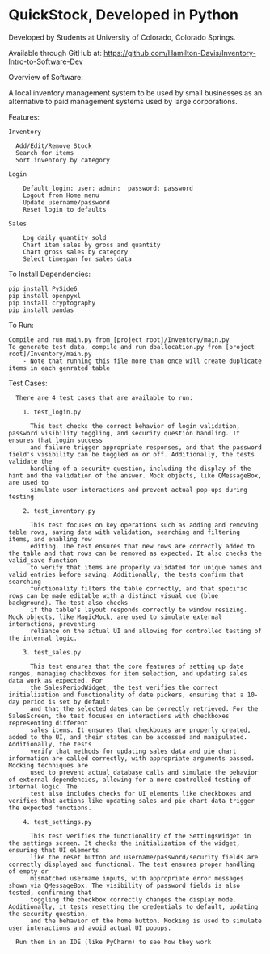 # QuickStock, Developed in Python

Developed by Students at University of Colorado, Colorado Springs.

Available through GitHub at: https://github.com/Hamilton-Davis/Inventory-Intro-to-Software-Dev

Overview of Software: 

  A local inventory management system to be used by small businesses as an alternative to paid management systems used by large corporations. 

  Features:

    Inventory

      Add/Edit/Remove Stock
      Search for items
      Sort inventory by category

    Login

        Default login: user: admin;  password: password
        Logout from Home menu
        Update username/password
        Reset login to defaults

    Sales

        Log daily quantity sold
        Chart item sales by gross and quantity
        Chart gross sales by category
        Select timespan for sales data

  To Install Dependencies:
    
    pip install PySide6
    pip install openpyxl
    pip install cryptography
    pip install pandas

  To Run:
    
    Compile and run main.py from [project root]/Inventory/main.py
    To generate test data, compile and run dballocation.py from [project root]/Inventory/main.py
        - Note that running this file more than once will create duplicate items in each genrated table

    
  Test Cases:

      There are 4 test cases that are available to run:
      
        1. test_login.py
        
          This test checks the correct behavior of login validation, password visibility toggling, and security question handling. It ensures that login success 
          and failure trigger appropriate responses, and that the password field's visibility can be toggled on or off. Additionally, the tests validate the 
          handling of a security question, including the display of the hint and the validation of the answer. Mock objects, like QMessageBox, are used to  
          simulate user interactions and prevent actual pop-ups during testing
          
        2. test_inventory.py
        
          This test focuses on key operations such as adding and removing table rows, saving data with validation, searching and filtering items, and enabling row 
          editing. The test ensures that new rows are correctly added to the table and that rows can be removed as expected. It also checks the valid_save function 
          to verify that items are properly validated for unique names and valid entries before saving. Additionally, the tests confirm that searching 
          functionality filters the table correctly, and that specific rows can be made editable with a distinct visual cue (blue background). The test also checks 
          if the table's layout responds correctly to window resizing. Mock objects, like MagicMock, are used to simulate external interactions, preventing 
          reliance on the actual UI and allowing for controlled testing of the internal logic.
          
        3. test_sales.py

          This test ensures that the core features of setting up date ranges, managing checkboxes for item selection, and updating sales data work as expected. For 
          the SalesPeriodWidget, the test verifies the correct initialization and functionality of date pickers, ensuring that a 10-day period is set by default 
          and that the selected dates can be correctly retrieved. For the SalesScreen, the test focuses on interactions with checkboxes representing different 
          sales items. It ensures that checkboxes are properly created, added to the UI, and their states can be accessed and manipulated. Additionally, the tests 
          verify that methods for updating sales data and pie chart information are called correctly, with appropriate arguments passed. Mocking techniques are 
          used to prevent actual database calls and simulate the behavior of external dependencies, allowing for a more controlled testing of internal logic. The 
          test also includes checks for UI elements like checkboxes and verifies that actions like updating sales and pie chart data trigger the expected functions.
        
        4. test_settings.py

          This test verifies the functionality of the SettingsWidget in the settings screen. It checks the initialization of the widget, ensuring that UI elements 
          like the reset button and username/password/security fields are correctly displayed and functional. The test ensures proper handling of empty or 
          mismatched username inputs, with appropriate error messages shown via QMessageBox. The visibility of password fields is also tested, confirming that 
          toggling the checkbox correctly changes the display mode. Additionally, it tests resetting the credentials to default, updating the security question, 
          and the behavior of the home button. Mocking is used to simulate user interactions and avoid actual UI popups.

      Run them in an IDE (like PyCharm) to see how they work
